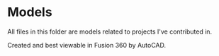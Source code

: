 # Models
All files in this folder are models related to projects I've contributed in.

Created and best viewable in Fusion 360 by AutoCAD.

